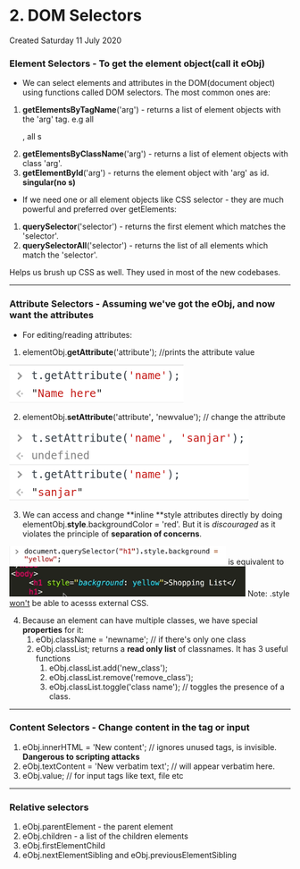 # 2. DOM Selectors

Created Saturday 11 July 2020

### Element Selectors - To get the element object(call it eObj)

- We can select elements and attributes in the DOM(document object) using functions called DOM selectors. The most common ones are:
1. **getElementsByTagName**('arg') - returns a list of element objects with the 'arg' tag. e.g all <p>, all <img>s
2. **getElementsByClassName**('arg') - returns a list of element objects with class 'arg'.
3. **getElementById**('arg') - returns the element object with 'arg' as id. **singular(no s)**

- If we need one or all element objects like CSS selector - they are much powerful and preferred over getElements:
1. **querySelector**('selector') - returns the first element which matches the 'selector'.
2. **querySelectorAll**('selector') - returns the list of all elements which match the 'selector'.

Helps us brush up CSS as well. They used in most of the new codebases.

---

### Attribute Selectors - Assuming we've got the eObj, and now want the attributes

- For editing/reading attributes:
1. elementObj.**getAttribute**('attribute'); //prints the attribute value

![](/assets/2_DOM_Selectors-image-1.png)

2. elementObj.**setAttribute**('attribute'**,** 'newvalue'); // change the attribute

![](/assets/2_DOM_Selectors-image-2.png)

3. We can access and change **inline **style attributes directly by doing elementObj.**style**.backgroundColor = 'red'. But it is _discouraged_ as it violates the principle of **separation of concerns**.

![](/assets/2_DOM_Selectors-image-3.png) is equivalent to ![](/assets/2_DOM_Selectors-image-4.png)
Note: .style [won't](https://css-tricks.com/an-introduction-and-guide-to-the-css-object-model-cssom/) be able to acesss external CSS.

4. Because an element can have multiple classes, we have special **properties** for it:
   1. eObj.className = 'newname'; // if there's only one class
   2. eObj.classList; returns a **read only list** of classnames. It has 3 useful functions
      1. eObj.classList.add('new_class');
      2. eObj.classList.remove('remove_class');
      3. eObj.classList.toggle('class name'); // toggles the presence of a class.

---

### Content Selectors - Change content in the tag or input

1. eObj.innerHTML = 'New content'; // ignores unused tags, <code></code> is invisible. **Dangerous to scripting attacks**
2. eObj.textContent = 'New verbatim text'; // <code></code> will appear verbatim here.
3. eObj.value; // for input tags like text, file etc

---

### Relative selectors

1. eObj.parentElement - the parent element
2. eObj.children - a list of the children elements
3. eObj.firstElementChild
4. eObj.nextElementSibling and eObj.previousElementSibling
